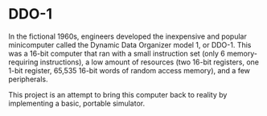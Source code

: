 # DDO-1

In the fictional 1960s, engineers developed the inexpensive and popular minicomputer
called the Dynamic Data Organizer model 1, or DDO-1. This was a 16-bit computer
that ran with a small instruction set (only 6 memory-requiring instructions),
a low amount of resources (two 16-bit registers, one 1-bit register, 65,535 16-bit
words of random access memory), and a few peripherals.

This project is an attempt to bring this computer back to reality by implementing
a basic, portable simulator.